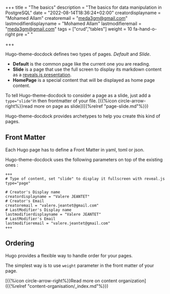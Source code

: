 +++
title = "The basics"
description = "The basics for data manipulation in PostgreSQL"
date = "2022-08-14T18:36:24+02:00"
creatordisplayname = "Mohamed Allam"
creatoremail = "meda3gm@gmail.com"
lastmodifierdisplayname = "Mohamed Allam"
lastmodifieremail = "meda3gm@gmail.com"
tags = ["crud","tables"]
weight = 10
fa-hand-o-right
pre ="<i class='fa fa-hand-o-right' ></i> "

+++


Hugo-theme-docdock defines two types of pages. _Default_ and _Slide_.

* **Default** is the common page like the current one you are reading.
* **Slide** is a page that use the full screen to display its markdown content as a [reveals.js presentation](http://lab.hakim.se/reveal-js/).
* **HomePage** is a special content that will be displayed as home page content.

To tell Hugo-theme-docdock to consider a page as a slide, just add a `type="slide"`in then frontmatter of your file. [{{%icon circle-arrow-right%}}read more on page as slide]({{%relref "page-slide.md"%}})


Hugo-theme-docdock provides archetypes to help you create this kind of pages.


## Front Matter
Each Hugo page has to define a Front Matter in yaml, toml or json.

Hugo-theme-docdock uses the following parameters on top of the existing ones :

	+++
	# Type of content, set "slide" to display it fullscreen with reveal.js
	type="page"

	# Creator's Display name
	creatordisplayname = "Valere JEANTET"
	# Creator's Email
	creatoremail = "valere.jeantet@gmail.com"
	# LastModifier's Display name
	lastmodifierdisplayname = "Valere JEANTET"
	# LastModifier's Email
	lastmodifieremail = "valere.jeantet@gmail.com"
	+++


## Ordering

Hugo provides a flexible way to handle order for your pages.

The simplest way is to use `weight` parameter in the front matter of your page.

[{{%icon circle-arrow-right%}}Read more on content organization]({{%relref "content-organisation/_index.md"%}})
